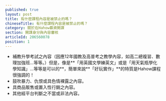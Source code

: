 ```yaml
---
published: true
layout: post
title: 有什麼課程內容是被禁止的嗎？
chineseTitle: 有什麼課程內容是被禁止的嗎？
category: 關於在Hahow募資開課
section: 開課身分與內容審核
articleId: 206560078
position: 1
---
```

* 補教升學考試之內容（因應12年國教及高普考之教學內容，如高二總複習、數理加強班...等等。）但是，像是**「用英國文學練英文」或是「用天氣瓶學化學知識」...等等是可以的**，簡單來說**「好玩實作」**的特質是Hahow課程很強調的！
* 鼓吹暴力、仇恨或具色情裸露之內容。
* 具商品販售或置入性行銷之內容。
* 其他經平台判斷之不當或非法內容。

